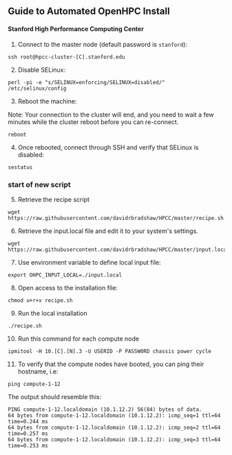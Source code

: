 ## Guide to Automated OpenHPC Install
#### Stanford High Performance Computing Center

1. Connect to the master node (default password is `stanford`):
```
ssh root@hpcc-cluster-[C].stanford.edu
```

2. Disable SELinux:
```
perl -pi -e "s/SELINUX=enforcing/SELINUX=disabled/" /etc/selinux/config
```
3. Reboot the machine:

Note: Your connection to the cluster will end, and you need to wait a few minutes while the cluster reboot before you can re-connect. 
```
reboot
```
4. Once rebooted, connect through SSH and verify that SELinux is disabled:
```
sestatus
```
### start of new script
5. Retrieve the recipe script
```
wget https://raw.githubusercontent.com/davidrbradshaw/HPCC/master/recipe.sh
```
6. Retrieve the input.local file and edit it to your system's settings.
```
wget https://raw.githubusercontent.com/davidrbradshaw/HPCC/master/input.local
```
7. Use environment variable to define local input file:
```
export OHPC_INPUT_LOCAL=./input.local
```
8. Open access to the installation file:
```
chmod u+r+x recipe.sh
```
9. Run the local installation
```
./recipe.sh
```

10. Run this command for each compute node 
```
ipmitool -H 10.[C].[N].3 -U USERID -P PASSW0RD chassis power cycle
```

11. To verify that the compute nodes have booted, you can ping their hostname, i.e:

```ping compute-1-12```

The output should resemble this:
```
PING compute-1-12.localdomain (10.1.12.2) 56(84) bytes of data.
64 bytes from compute-1-12.localdomain (10.1.12.2): icmp_seq=1 ttl=64 time=0.244 ms
64 bytes from compute-1-12.localdomain (10.1.12.2): icmp_seq=2 ttl=64 time=0.257 ms
64 bytes from compute-1-12.localdomain (10.1.12.2): icmp_seq=3 ttl=64 time=0.253 ms
```
